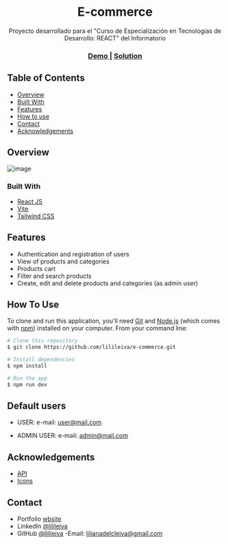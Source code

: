 <!-- Please update value in the {}  -->

<h1 align="center">E-commerce</h1>

<div align="center">
   Proyecto desarrollado para el "Curso de Especialización en Tecnologías de Desarrollo: REACT" del Informatorio
</div>

<div align="center">
  <h3>
    <a href="e-commerce-public-api.vercel.app/">
      Demo
    </a>
    <span> | </span>
    <a href="https://github.com/lilileiva/e-commerce">
      Solution
    </a>
  </h3>
</div>

<!-- TABLE OF CONTENTS -->

## Table of Contents

- [Overview](#overview)
- [Built With](#built-with)
- [Features](#features)
- [How to use](#how-to-use)
- [Contact](#contact)
- [Acknowledgements](#acknowledgements)

<!-- OVERVIEW -->

## Overview

![image](https://github.com/lilileiva/e-commerce/assets/94813118/031c72f0-d06e-42a6-ba54-5395168af107)


<!-- Introduce your projects by taking a screenshot or a gif. Try to tell visitors a story about your project by answering:

- Where can I see your demo?
- What was your experience?
- What have you learned/improved?
- Your wisdom? :) -->

### Built With

<!-- This section should list any major frameworks that you built your project using. Here are a few examples.-->

- [React JS](https://reactjs.org/)
- [Vite](https://vitejs.dev/guide/)
- [Tailwind CSS](https://tailwindcss.com/)


## Features

<!-- List the features of your application or follow the template. Don't share the figma file here :) -->

- Authentication and registration of users
- View of products and categories
- Products cart
- Filter and search products
- Create, edit and delete products and categories (as admin user)

## How To Use

<!-- Example: -->

To clone and run this application, you'll need [Git](https://git-scm.com) and [Node.js](https://nodejs.org/en/download/) (which comes with [npm](http://npmjs.com)) installed on your computer. From your command line:

```bash
# Clone this repository
$ git clone https://github.com/lilileiva/e-commerce.git

# Install dependencies
$ npm install

# Run the app
$ npm run dev
```

## Default users
- USER:
e-mail: user@mail.com

- ADMIN USER:
e-mail: admin@mail.com

## Acknowledgements

<!-- This section should list any articles or add-ons/plugins that helps you to complete the project. This is optional but it will help you in the future. For example: -->

- [API](https://fakeapi.platzi.com/)
- [Icons](https://reactsvgicons.com/search?q=user)


## Contact

- Portfolio [wbsite](lilianaleiva.vercel.app)
- LinkedIn [@lilileiva](https://www.linkedin.com/in/lilianaleiva/)
- GitHub [@lilileiva](https://github.com/lilileiva)
-Email: lilianadelcleiva@gmail.com
